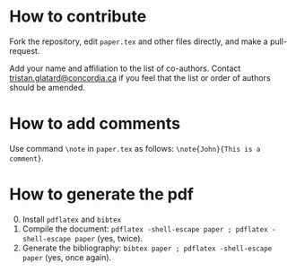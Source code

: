 # How to contribute

Fork the repository, edit ```paper.tex``` and other files directly, and make a pull-request. 

Add your name and affiliation to the list of co-authors. Contact
tristan.glatard@concordia.ca if you feel that the list or order of
authors should be amended.

# How to add comments

Use command ```\note``` in ```paper.tex``` as follows: ```\note{John}{This is a comment}```.

# How to generate the pdf

0. Install ```pdflatex``` and ```bibtex```
1. Compile the document: ```pdflatex -shell-escape paper ; pdflatex -shell-escape paper``` (yes, twice).
2. Generate the bibliography: ```bibtex paper ; pdflatex -shell-escape paper``` (yes, once again).

